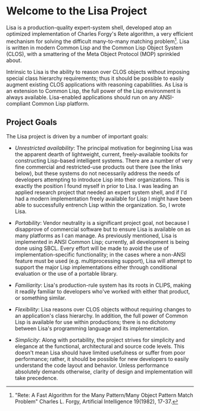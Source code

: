 
# Welcome to the Lisa Project #

Lisa is a production-quality expert-system shell, developed atop an optimized implementation of Charles Forgy's Rete
algorithm, a very efficient mechanism for solving the difficult many-to-many matching problem[^1]. Lisa is written in
modern Common Lisp and the Common Lisp Object System (CLOS), with a smattering of the Meta Object Protocol (MOP)
sprinkled about.

Intrinsic to Lisa is the ability to reason over CLOS objects without imposing special class hierarchy requirements; thus
it should be possible to easily augment existing CLOS applications with reasoning capabilities. As Lisa is an extension
to Common Lisp, the full power of the Lisp environment is always available. Lisa-enabled applications should run on any
ANSI-compliant Common Lisp platform.

## Project Goals ##

The Lisa project is driven by a number of important goals:

- _Unrestricted availability_: The principal motivation for beginning Lisa was the apparent dearth of lightweight,
  current, freely-available toolkits for constructing Lisp-based intelligent systems. There are a number of very fine
  commercial and restricted-use products out there (see the links below), but these systems do not necessarily address
  the needs of developers attempting to introduce Lisp into their organizations. This is exactly the position I found
  myself in prior to Lisa. I was leading an applied research project that needed an expert system shell, and if I'd had
  a modern implementation freely available for Lisp I might have been able to successfully entrench Lisp within the
  organization. So, I wrote Lisa.
  
- _Portability_: Vendor neutrality is a significant project goal, not because I disapprove of commercial software but to
  ensure Lisa is available on as many platforms as I can manage. As previously mentioned, Lisa is implemented in ANSI
  Common Lisp; currently, all development is being done using SBCL. Every effort will be made to avoid the use of
  implementation-specific functionality; in the cases where a non-ANSI feature must be used (e.g. multiprocessing
  support), Lisa will attempt to support the major Lisp implementations either through conditional evaluation or the use
  of a portable library.

- _Familiarity_: Lisa's production-rule system has its roots in CLIPS, making it readily familiar to developers who've
  worked with either that product, or something similar.

- _Flexibility_: Lisa reasons over CLOS objects without requiring changes to an application's class hierarchy. In
  addition, the full power of Common Lisp is available for use within productions; there is no dichotomy between Lisa's
  programming language and its implementation.

- _Simplicity_: Along with portability, the project strives for simplicity and elegance at the functional, architectural
  and source code levels. This doesn't mean Lisa should have limited usefulness or suffer from poor performance; rather,
  it should be possible for new developers to easily understand the code layout and behavior. Unless performance
  absolutely demands otherwise, clarity of design and implementation will take precedence.

[^1]: "Rete: A Fast Algorithm for the Many Pattern/Many Object Pattern Match Problem" Charles L. Forgy, Artificial Intelligence 19(1982), 17-37.
